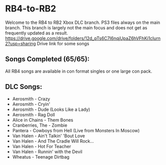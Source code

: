 # RB4-to-RB2

Welcome to the RB4 to RB2 Xbox DLC branch. PS3 files always on the main branch.
This branch is largely not the main focus and does not get as frequently updated as a result. 
https://drive.google.com/drive/folders/12d_pTs6C7I6nqjUpaZ6hVFhKi1cIurn2?usp=sharing Drive link for some songs

## Songs Completed (65/65):

All RB4 songs are available in con format singles or one large con pack.


## DLC Songs:

*  Aerosmith - Crazy
*  Aerosmith - Cryin'
*  Aerosmith - Dude (Looks Like a Lady)
*  Aerosmith - Rag Doll
*  Alice in Chains - Them Bones
*  Cranberries, The - Zombie
*  Pantera - Cowboys from Hell (Live from Monsters In Moscow)
*  Van Halen - Ain't Talkin' 'Bout Love
*  Van Halen - And The Cradle Will Rock...
*  Van Halen - Hot For Teacher
*  Van Halen - Runnin' with the Devil
*  Wheatus - Teenage Dirtbag

